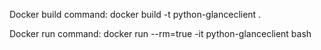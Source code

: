 Docker build command:
docker build -t python-glanceclient .

Docker run command:
docker run --rm=true -it python-glanceclient bash

